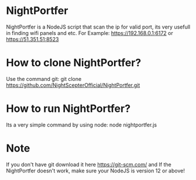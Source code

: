 # NightPortfer
NightPortfer is a NodeJS script that scan the ip for valid port, its very usefull in finding wifi panels and etc. For Example: https://192.168.0.1:6172 or https://51.351.51:8523

# How to clone NightPortfer?
Use the command git:
git clone https://github.com/NightScepterOfficial/NightPortfer.git

# How to run NightPortfer?
Its a very simple command by using node:
node nightportfer.js

# Note
If you don't have git download it here https://git-scm.com/ and If the NightPortfer doesn't work, make sure your NodeJS is version 12 or above!
